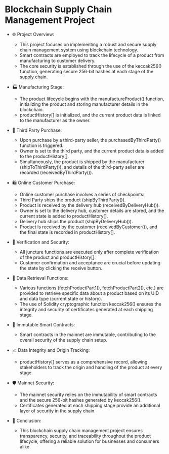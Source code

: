 # Blockchain Supply Chain Management Project
- 🌐 Project Overview:
  - This project focuses on implementing a robust and secure supply chain management system using blockchain technology.
  - Smart contracts are employed to track the lifecycle of a product from manufacturing to customer delivery.
  - The core security is established through the use of the keccak256() function, generating secure 256-bit hashes at each stage of the supply chain.

- 🏭 Manufacturing Stage:
  - The product lifecycle begins with the manufactureProduct() function, initializing the product and storing manufacturer details in the blockchain.
  - productHistory[] is initialized, and the current product data is linked to the manufacturer as the owner.

- 🛒 Third Party Purchase:
  - Upon purchase by a third-party seller, the purchasedByThirdParty() function is triggered.
  - Owner is set to the third party, and the current product data is added to the productHistory[].
  - Simultaneously, the product is shipped by the manufacturer (shipToThirdParty()), and details of the third-party seller are recorded (receivedByThirdParty()).

- 🛍️ Online Customer Purchase:
  - Online customer purchase involves a series of checkpoints:
  - Third Party ships the product (shipByThirdParty()).
  - Product is received by the delivery hub (receivedByDeliveryHub()).
  - Owner is set to the delivery hub, customer details are stored, and the current state is added to productHistory[].
  - Delivery hub ships the product (shipByDeliveryHub()).
  - Product is received by the customer (receivedByCustomer()), and the final state is recorded in productHistory[].

- 🔐 Verification and Security:
  - All juncture functions are executed only after complete verification of the product and productHistory[].
  - Customer confirmation and acceptance are crucial before updating the state by clicking the receive button.

- 🔗 Data Retrieval Functions:
  - Various functions (fetchProductPart1(), fetchProductPart2(), etc.) are provided to retrieve specific data about a product based on its UID and data type (current state or history).
  - The use of Solidity cryptographic function keccak256() ensures the integrity and security of certificates generated at each shipping stage.

- 🚀 Immutable Smart Contracts:
  - Smart contracts in the mainnet are immutable, contributing to the overall security of the supply chain setup.

- 📈 Data Integrity and Origin Tracking:
   - productHistory[] serves as a comprehensive record, allowing stakeholders to track the origin and handling of the product at every stage.

- 🛡️ Mainnet Security:
  - The mainnet security relies on the immutability of smart contracts and the secure 256-bit hashes generated by keccak256().
  - Certificates generated at each shipping stage provide an additional layer of security in the supply chain.

- 🌟 Conclusion:
  - This blockchain supply chain management project ensures transparency, security, and traceability throughout the product lifecycle, offering a reliable solution for businesses and consumers alike
